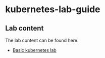 # kubernetes-lab-guide

## Lab content

The lab content can be found here:

- [Basic kubernetes lab](./lab/lab-1.md)
